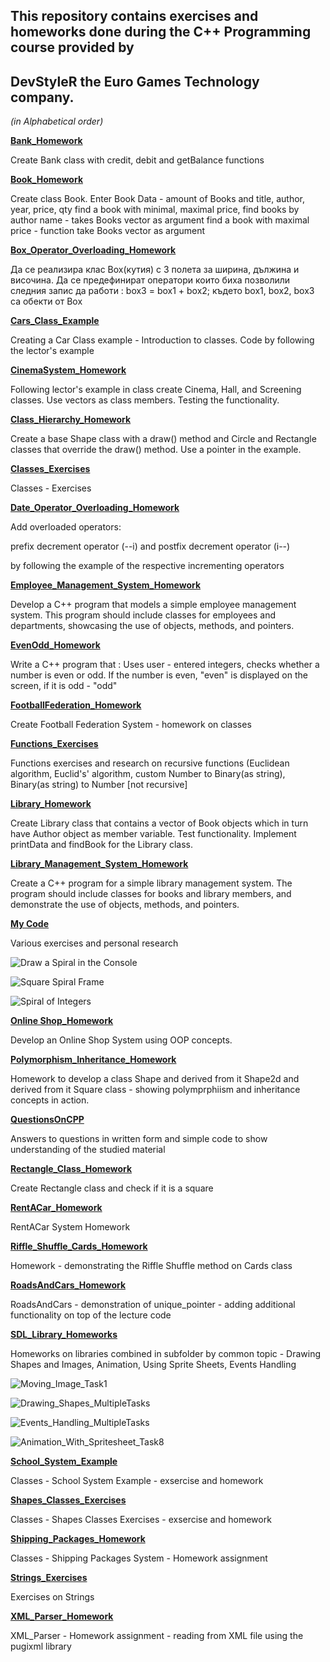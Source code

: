 ## This repository contains **exercises** and **homeworks** done during the **C++ Programming course** provided by 

## **DevStyleR** the **Euro Games Technology** company.
_(in Alphabetical order)_

[**Bank_Homework**](https://github.com/Ribel78/CPPCourseEGT/tree/master/Bank_Homework)

Create Bank class with credit, debit and getBalance functions

[**Book_Homework**](https://github.com/Ribel78/CPPCourseEGT/tree/master/Book_Homework)

Create class Book. Enter Book Data - amount of Books and title, author, year, price, qty
find a book with minimal,  maximal price, find books by author name - takes Books vector as argument
find a book with maximal price - function take Books vector as argument

[**Box_Operator_Overloading_Homework**](https://github.com/Ribel78/CPPCourseEGT/tree/master/Box_Operator_Overloading_Homework)

Да се реализира клас Box(кутия) с 3 полета за ширина, дължина и
височина. Да се предефинират оператори които биха позволили следния запис да работи :
box3 = box1 + box2;
където box1, box2, box3 са обекти от Box

[**Cars_Class_Example**](https://github.com/Ribel78/CPPCourseEGT/tree/master/Cars_Class_Example)

Creating a Car Class example - Introduction to classes. Code by following the lector's example

[**CinemaSystem_Homework**](https://github.com/Ribel78/CPPCourseEGT/tree/master/CinemaSystem_Homework)

Following lector's example in class create  Cinema, Hall, and Screening classes. Use vectors as class members. 
Testing the functionality.

[**Class_Hierarchy_Homework**](https://github.com/Ribel78/CPPCourseEGT/tree/master/Class_Hierarchy_Homework)

Create a base Shape class with a draw() method and Circle and Rectangle classes that override the draw() method.
Use a pointer in the example.

[**Classes_Exercises**](https://github.com/Ribel78/CPPCourseEGT/tree/master/Classes_Exercises)

Classes - Exercises

[**Date_Operator_Overloading_Homework**](https://github.com/Ribel78/CPPCourseEGT/tree/master/Date_Operator_Overloading_Homework)

Add overloaded operators:

prefix decrement operator (--i) and
postfix decrement operator (i--)

by following the example of the respective incrementing operators

[**Employee_Management_System_Homework**](https://github.com/Ribel78/CPPCourseEGT/tree/master/Employee_Management_System_Homework)

Develop a C++ program that models a simple employee management system. This program should
include classes for employees and departments, showcasing the use of objects, methods, and
pointers.

[**EvenOdd_Homework**](https://github.com/Ribel78/CPPCourseEGT/tree/master/EvenOdd_Homework)

Write a C++ program that : Uses user - entered integers, checks whether a number is even or odd. If the number is even, "even" is displayed on the screen, if it is odd - "odd"

[**FootballFederation_Homework**](https://github.com/Ribel78/CPPCourseEGT/tree/master/FootballFederation_Homework)

Create Football Federation System - homework on classes

[**Functions_Exercises**](https://github.com/Ribel78/CPPCourseEGT/tree/master/Functions_Exercises)

Functions exercises and research on recursive functions (Euclidean algorithm, Euclid's' algorithm, custom Number to Binary(as string), Binary(as string) to Number [not recursive]

[**Library_Homework**](https://github.com/Ribel78/CPPCourseEGT/tree/master/Functions_Exercises)

Create Library class that contains a vector of Book objects which in turn have Author object as member variable.
Test functionality. Implement printData and findBook for the Library class.

[**Library_Management_System_Homework**](https://github.com/Ribel78/CPPCourseEGT/tree/master/Library_Management_System_Homework)

Create a C++ program for a simple library management system.
The program should include classes for books and library members, and demonstrate the use of
objects, methods, and pointers.

[**My Code**](https://github.com/Ribel78/CPPCourseEGT/tree/master/My%20Code)

Various exercises and personal research

![Draw a Spiral in the Console](https://github.com/Ribel78/CPPCourseEGT/blob/master/My%20Code/Square%20Spiral/spiral.png)

![Square Spiral Frame](https://github.com/Ribel78/CPPCourseEGT/blob/master/My%20Code/Square%20Spiral/Square%20Spiral%20-%20aligned%20numbers.png)

![Spiral of Integers](https://github.com/Ribel78/CPPCourseEGT/blob/master/My%20Code/Integer%20Square%20Spiral/Integer%20Square%20Spiral.png)

[**Online Shop_Homework**](https://github.com/Ribel78/CPPCourseEGT/tree/master/Online%20Shop_Homework)

Develop an Online Shop System using OOP concepts.

[**Polymorphism_Inheritance_Homework**](https://github.com/Ribel78/CPPCourseEGT/tree/master/Polymorphism_Inheritance_Homework)

Homework to develop a class Shape and derived from it Shape2d and derived from it Square class - showing polymprphiism and inheritance concepts in action.

[**QuestionsOnCPP**](https://github.com/Ribel78/CPPCourseEGT/tree/master/QuestionsOnCPP_Homework)

Answers to questions in written form and simple code to show understanding of the studied material

[**Rectangle_Class_Homework**](https://github.com/Ribel78/CPPCourseEGT/tree/master/Rectangle_Class_Homework)

Create Rectangle class and check if it is a square

[**RentACar_Homework**](https://github.com/Ribel78/CPPCourseEGT/tree/master/RentACar_Homework)

RentACar System Homework

[**Riffle_Shuffle_Cards_Homework**](https://github.com/Ribel78/CPPCourseEGT/tree/master/Riffle_Shuffle_Cards_Homework)

Homework - demonstrating the Riffle Shuffle method on Cards class

[**RoadsAndCars_Homework**](https://github.com/Ribel78/CPPCourseEGT/tree/master/RoadsAndCars_Homework)

RoadsAndCars - demonstration of unique_pointer - adding additional functionality on top of the lecture code

[**SDL_Library_Homeworks**](https://github.com/Ribel78/CPPCourseEGT/tree/master/SDL_Library_Homeworks)

Homeworks on libraries combined in subfolder by common topic - Drawing Shapes and Images, Animation, Using Sprite Sheets, Events Handling 

![**Moving_Image_Task1**](https://github.com/Ribel78/CPPCourseEGT/blob/master/SDL_Library_Homeworks/Moving_Image_Task1/Demo.gif)

![**Drawing_Shapes_MultipleTasks**](https://github.com/Ribel78/CPPCourseEGT/blob/master/SDL_Library_Homeworks/Drawing_Shapes_MultipleTasks/Demo.gif)

![**Events_Handling_MultipleTasks**](https://github.com/Ribel78/CPPCourseEGT/blob/master/SDL_Library_Homeworks/Events_Handling_MultipleTasks/Demo.gif)

![**Animation_With_Spritesheet_Task8**](https://github.com/Ribel78/CPPCourseEGT/blob/master/SDL_Library_Homeworks/Animation_With_Spritesheet_Task8/Demo.gif)

[**School_System_Example**](https://github.com/Ribel78/CPPCourseEGT/tree/master/School_System_Example)

Classes - School System Example - exsercise and homework

[**Shapes_Classes_Exercises**](https://github.com/Ribel78/CPPCourseEGT/tree/master/Shapes_Classes_Exercises)

Classes - Shapes Classes Exercises - exsercise and homework

[**Shipping_Packages_Homework**](https://github.com/Ribel78/CPPCourseEGT/tree/master/Shipping_Packages_Homework)

Classes - Shipping Packages System - Homework assignment

[**Strings_Exercises**](https://github.com/Ribel78/CPPCourseEGT/tree/master/Strings_Exercises)

Exercises on Strings

[**XML_Parser_Homework**](https://github.com/Ribel78/CPPCourseEGT/tree/master/XML_Parser_Homework)

XML_Parser - Homework assignment - reading from XML file using the pugixml library

